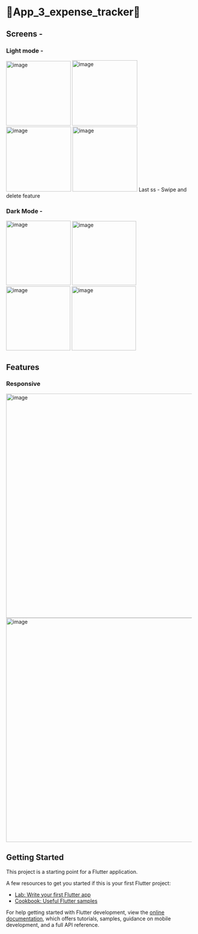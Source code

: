 # 💠App_3_expense_tracker💠

## Screens -
### Light mode - 
<img width="175" alt="image" src="https://github.com/Nikhila-KS/FlutterQuasar/assets/100426366/2b1b952c-8d29-4b8a-b947-dadf9c39fdc6">
<img width="177" alt="image" src="https://github.com/Nikhila-KS/FlutterQuasar/assets/100426366/4d0023d8-03a9-4fc5-9254-0a1979f8bdbb">
<img width="176" alt="image" src="https://github.com/Nikhila-KS/FlutterQuasar/assets/100426366/3469136c-3e2d-4167-9ff5-0a1a4a040d1a">
<img width="176" alt="image" src="https://github.com/Nikhila-KS/FlutterQuasar/assets/100426366/804bffea-10bc-4fd8-9dca-c1f2f76cec77">
Last ss - Swipe and delete feature

### Dark Mode -
<img width="175" alt="image" src="https://github.com/Nikhila-KS/FlutterQuasar/assets/100426366/08cc6e00-a2b7-44a6-98d9-0a521b8440d2">
<img width="174" alt="image" src="https://github.com/Nikhila-KS/FlutterQuasar/assets/100426366/13e6f19c-7f6b-47cc-ac27-fd4f09171237">
<img width="174" alt="image" src="https://github.com/Nikhila-KS/FlutterQuasar/assets/100426366/3fee6714-a774-401a-b705-d50f42239576">
<img width="174" alt="image" src="https://github.com/Nikhila-KS/FlutterQuasar/assets/100426366/c53f919d-b447-4597-ac01-54647f0078e7">



## Features
### Responsive <br>
<img width="608" alt="image" src="https://github.com/Nikhila-KS/FlutterQuasar/assets/100426366/68ed8510-f36c-4f00-b0ac-9cdb6048f283">
<img width="608" alt="image" src="https://github.com/Nikhila-KS/FlutterQuasar/assets/100426366/62c13e78-178a-4d2d-bbde-3df69075e715">


## Getting Started

This project is a starting point for a Flutter application.

A few resources to get you started if this is your first Flutter project:

- [Lab: Write your first Flutter app](https://docs.flutter.dev/get-started/codelab)
- [Cookbook: Useful Flutter samples](https://docs.flutter.dev/cookbook)

For help getting started with Flutter development, view the
[online documentation](https://docs.flutter.dev/), which offers tutorials,
samples, guidance on mobile development, and a full API reference.
